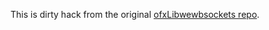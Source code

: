 This is dirty hack from the original [ofxLibwewbsockets repo](https://github.com/labatrockwell/ofxLibwebsockets).
